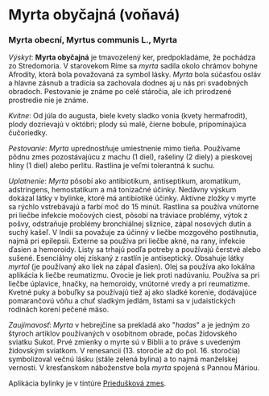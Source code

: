 Myrta obyčajná (voňavá)
=======================

### Myrta obecní, Myrtus communis L., Myrta

*Výskyt*: **Myrta obyčajná** je tmavozelený ker, predpokladáme, že pochádza zo
Stredomoria. V starovekom Ríme sa *myrta* sadila okolo chrámov bohyne Afrodity,
ktorá bola považovaná za symbol lásky. *Myrta* bola súčasťou osláv a hlavne
zásnub a tradícia sa zachovala dodnes aj u nás pri svadobných obradoch.
Pestovanie je známe po celé stáročia, ale ich prirodzené prostredie nie je
známe.

*Kvitne*: Od júla do augusta, biele kvety sladko vonia (kvety hermafrodit),
plody dozrievajú v októbri; plody sú malé, čierne bobule, pripomínajúca
čučoriedky.

*Pestovanie*: *Myrta* uprednostňuje umiestnenie mimo tieňa. Používame pôdnu zmes
pozostávajúcu z machu (1 diel), rašeliny (2 diely) a pieskovej hliny (1 diel)
alebo perlitu. Rastlina je veľmi tolerantná k suchu.

*Uplatnenie*: *Myrta* pôsobí ako antibiotikum, antiseptikum, aromatikum,
adstringens, hemostatikum a má tonizačné účinky. Nedávny výskum dokázal látky v
bylinke, ktoré má antibiotiké účinky. Aktívne zložky v myrte sa rýchlo
vstrebávajú a farbí moč do 15 minút. Rastlina sa používa vnútorne pri liečbe
infekcie močových ciest, pôsobí na tráviace problémy, výtok z pošvy, odstraňuje
problémy bronchiálnej sliznice, zápal nosových dutín a suchý kašeľ. V Indii sa
považuje za účinný v liečbe mozgového postihnutia, najmä pri epilepsii. Externe
sa používa pri liečbe akné, na rany, infekcie ďasien a hemoroidy. Listy sa
trhajú podľa potreby a používajú čerstvé alebo sušené. Esenciálny olej získaný z
rastlín je antiseptický. Obsahuje látky *myrtol* (je používaný ako liek na zápal
ďasien). Olej sa používa ako lokálna aplikácia k liečbe reumatizmu. Ovocie je
liek proti nadúvaniu. Používa sa pri liečbe úplavice, hnačky, na hemoroidy,
vnútorné vredy a pri reumatizme. Kvetné puky a bobuľky sa používajú tiež aj ako
sladké korenie, dodávajúce pomarančovú vôňu a chuť sladkým jedlám, listami sa v
judaistických rodinách korení pečené mäso.

*Zaujímavosť*: *Myrta* v hebrejčine sa prekladá ako "*hadas*" a je jedným zo
štyroch artiklov používaných v osobitnom obrade, počas židovského sviatku Sukot.
Prvé zmienky o myrte sú v Biblii a to práve s uvedeným židovským sviatkom. V
renesancii (13. storočie až do pol. 16. storočia) symbolizoval večnú lásku
(stále zelená bylina) a to najmä manželskej vernosti. V kresťanskom náboženstve
bola *myrta* spojená s Pannou Máriou.

Aplikácia bylinky je v tintúre [Priedušková
zmes](/sip/p/prieduskova-zmes/).

